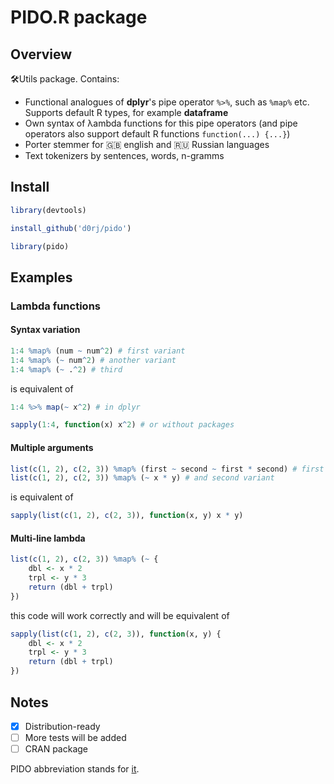 # PIDO.R package

## Overview

🛠Utils package. Contains:

* Functional analogues of **dplyr**'s pipe operator `%>%`, such as `%map%` etc. Supports default R types, for example **dataframe**
* Own syntax of λambda functions for this pipe operators (and pipe operators also support default R functions `function(...) {...}`)
* Porter stemmer for 🇬🇧 english and 🇷🇺 Russian languages
* Text tokenizers by sentences, words, n-gramms

## Install

```R
library(devtools)

install_github('d0rj/pido')

library(pido)
```

## Examples

### Lambda functions

#### Syntax variation

```R
1:4 %map% (num ~ num^2) # first variant
1:4 %map% (~ num^2) # another variant
1:4 %map% (~ .^2) # third
```
is equivalent of 

```R
1:4 %>% map(~ x^2) # in dplyr

sapply(1:4, function(x) x^2) # or without packages
```

#### Multiple arguments

```R
list(c(1, 2), c(2, 3)) %map% (first ~ second ~ first * second) # first
list(c(1, 2), c(2, 3)) %map% (~ x * y) # and second variant
```

is equivalent of

```R
sapply(list(c(1, 2), c(2, 3)), function(x, y) x * y)
```

#### Multi-line lambda

```R
list(c(1, 2), c(2, 3)) %map% (~ {
    dbl <- x * 2
    trpl <- y * 3
    return (dbl + trpl)
})
```

this code will work correctly and will be equivalent of

```R
sapply(list(c(1, 2), c(2, 3)), function(x, y) {
    dbl <- x * 2
    trpl <- y * 3
    return (dbl + trpl)
})
```

## Notes

- [x] Distribution-ready
- [ ] More tests will be added
- [ ] CRAN package

PIDO abbreviation stands for [it](https://www.youtube.com/watch?v=yJ6J0yeqt7Q&ab_channel=ExtremeCode).
